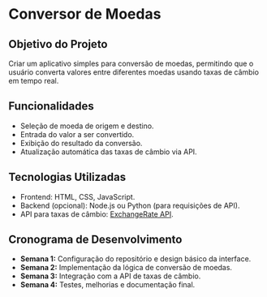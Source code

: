 # Conversor de Moedas

## Objetivo do Projeto
Criar um aplicativo simples para conversão de moedas, permitindo que o usuário converta valores entre diferentes moedas usando taxas de câmbio em tempo real.

## Funcionalidades
- Seleção de moeda de origem e destino.
- Entrada do valor a ser convertido.
- Exibição do resultado da conversão.
- Atualização automática das taxas de câmbio via API.

## Tecnologias Utilizadas
- Frontend: HTML, CSS, JavaScript.
- Backend (opcional): Node.js ou Python (para requisições de API).
- API para taxas de câmbio: [ExchangeRate API](https://exchangerate.host/).

## Cronograma de Desenvolvimento
- **Semana 1:** Configuração do repositório e design básico da interface.
- **Semana 2:** Implementação da lógica de conversão de moedas.
- **Semana 3:** Integração com a API de taxas de câmbio.
- **Semana 4:** Testes, melhorias e documentação final.
